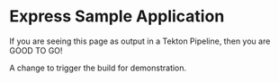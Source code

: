# Express Sample Application

If you are seeing this page as output in a Tekton Pipeline, then you are GOOD TO GO!

A change to trigger the build for demonstration.


